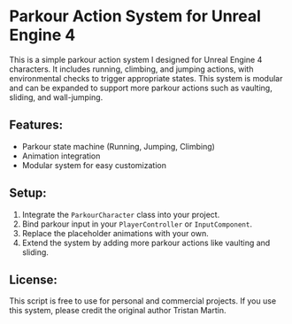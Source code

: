 # Parkour Action System for Unreal Engine 4

This is a simple parkour action system I designed for Unreal Engine 4 characters. It includes running, climbing, and jumping actions, with environmental checks to trigger appropriate states. This system is modular and can be expanded to support more parkour actions such as vaulting, sliding, and wall-jumping.

## Features:
- Parkour state machine (Running, Jumping, Climbing)
- Animation integration
- Modular system for easy customization

## Setup:
1. Integrate the `ParkourCharacter` class into your project.
2. Bind parkour input in your `PlayerController` or `InputComponent`.
3. Replace the placeholder animations with your own.
4. Extend the system by adding more parkour actions like vaulting and sliding.

## License:
This script is free to use for personal and commercial projects. If you use this system, please credit the original author Tristan Martin.
